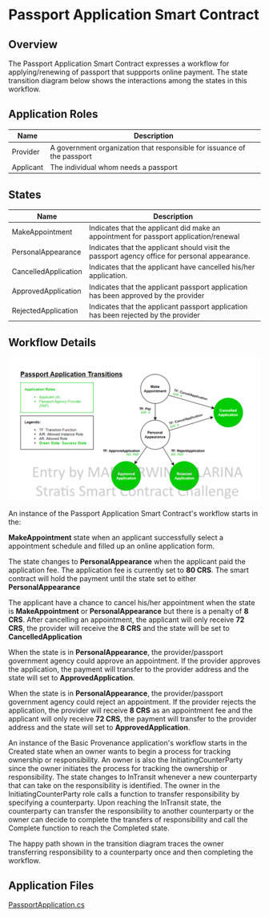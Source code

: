 Passport Application Smart Contract
==============================

Overview 
---------

The Passport Application Smart Contract expresses a workflow for applying/renewing  of passport 
that suppports online payment. The state transition diagram below shows the
interactions among the states in this workflow. 

Application Roles 
------------------

| Name                   | Description                                       |
|------------------------|---------------------------------------------------|
| Provider 				 | A government organization that responsible for issuance of the passport |
| Applicant    			 | The individual whom needs a passport |


States 
-------

| Name                   | Description                                       |
|------------------------|---------------------------------------------------|
|MakeAppointment 		 | Indicates that the applicant did make an appointment for passport application/renewal |
|PersonalAppearance 	 | Indicates that the applicant should visit the passport agency office for personal appearance.|
|CancelledApplication 	 | Indicates that the applicant have cancelled his/her application.|
|ApprovedApplication 	 | Indicates that the applicant passport application has been approved by the provider |
|RejectedApplication 	 | Indicates that the applicant passport application has been rejected by the provider |

Workflow Details
----------------

![](diagram.png)



An instance of the Passport Application Smart Contract's workflow starts in the:

<b>MakeAppointment</b> state when an applicant successfully select a appointment schedule 
and filled up an online application form. 

The state changes to <b>PersonalAppearance</b> when the applicant paid the application fee. 
The application fee is currently set to <b>80 CRS</b>. The smart contract will hold the payment 
until the state set to either <b>PersonalAppearance</b>

The applicant have a chance to cancel his/her appointment when the state is <b>MakeAppointment</b> 
or <b>PersonalAppearance</b> but there is a penalty of <b>8 CRS</b>. After cancelling an appointment, 
the applicant will only receive <b>72 CRS</b>, the provider will receive the <b>8 CRS</b> and 
the state will be set to <b>CancelledApplication</b>

When the state is in <b>PersonalAppearance</b>, the provider/passport government agency could approve an appointment. 
If the provider approves the application, the payment will transfer to the provider address and the state 
will set to <b>ApprovedApplication</b>.

When the state is in <b>PersonalAppearance</b>, the provider/passport government agency could reject an appointment. 
If the provider rejects the application, the provider will receive <b>8 CRS</b> as an appointment fee and the applicant will only receive <b>72 CRS</b>,
 the payment will transfer to the provider address and the state will set to <b>ApprovedApplication</b>.

An instance of the Basic Provenance application's workflow starts in the Created
state when an owner wants to begin a process for tracking ownership or
responsibility.  An owner is also the InitiatingCounterParty since the owner
initiates the process for tracking the ownership or responsibility.  The state
changes to InTransit whenever a new counterparty that can take on the
responsibility is identified.  The owner in the InitiatingCounterParty role
calls a function to transfer responsibility by specifying a counterparty.  Upon
reaching the InTransit state, the counterparty can transfer the responsibility
to another counterparty or the owner can decide to complete the transfers of
responsibility and call the Complete function to reach the Completed state. 

The happy path shown in the transition diagram traces the owner transferring
responsibility to a counterparty once and then completing the workflow. 

Application Files
-----------------
[PassportApplication.cs](./PassportApplicationContract/PassportApplication.cs)
